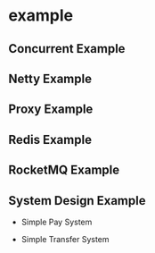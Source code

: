 # example

## Concurrent Example

## Netty Example

## Proxy Example

## Redis Example

## RocketMQ Example

## System Design Example

- Simple Pay System

- Simple Transfer System
